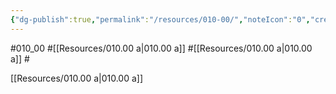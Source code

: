 ```yaml
---
{"dg-publish":true,"permalink":"/resources/010-00/","noteIcon":"0","created":"2023-12-28T00:47:21.179+09:00","updated":"2024-01-02T00:56:14.773+09:00"}
---
```


#010_00 #[[Resources/010.00 a\|010.00 a]] #[[Resources/010.00 a\|010.00 a]] #


[[Resources/010.00 a\|010.00 a]]